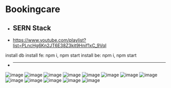 # Bookingcare 
+ SERN Stack
  --
+ https://www.youtube.com/playlist?list=PLncHg6Kn2JT6E38Z3kit9Hnif1xC_9VqI

install db
install fe: npm i, npm start
install be: npm i, npm start
+ ---------------------------------------------
![image](https://user-images.githubusercontent.com/94001149/218749065-a481def4-2887-4297-b771-c32cfb4f39f6.png)
![image](https://user-images.githubusercontent.com/94001149/218749428-82c2cea7-9c89-49f8-a3d9-ff575c252cf0.png)
![image](https://user-images.githubusercontent.com/94001149/218749524-4595df56-accf-47a8-8fd5-1776bc9759f5.png)
![image](https://user-images.githubusercontent.com/94001149/218749645-07778e9d-5495-4f08-9883-66bb70e27320.png)
![image](https://user-images.githubusercontent.com/94001149/218749729-abff8788-e427-4256-88b0-1155dfd7c80a.png)
![image](https://user-images.githubusercontent.com/94001149/218750068-5091306b-5723-4b71-a7cf-f0ff770663fd.png)
![image](https://user-images.githubusercontent.com/94001149/218750296-439d7bee-ed53-4b2c-b216-bb19b75a5b71.png)
![image](https://user-images.githubusercontent.com/94001149/218750447-13314311-d345-4387-9e13-5f0ddf079997.png)
![image](https://user-images.githubusercontent.com/94001149/218750548-76e5df2a-f542-47cd-9b49-a26b510cfcb0.png)
![image](https://user-images.githubusercontent.com/94001149/218750625-cc40c0f8-1559-4a38-848d-adae09f2be3a.png)
![image](https://user-images.githubusercontent.com/94001149/218750751-5f0922f9-1343-44dc-914e-51f3fbb228e3.png)
![image](https://user-images.githubusercontent.com/94001149/218751655-8ea203f1-7c90-42e0-8b88-550850f59a06.png)
![image](https://user-images.githubusercontent.com/94001149/218751704-4fcde982-e01d-460c-bb4d-6ccb1c0faf6f.png)




